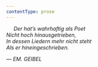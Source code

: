 ```yaml
---
contentType: prose
---
```


     _Der hat’s wahrhaftig als Poet  
Nicht hoch hinausgetrieben,  
In dessen Liedern mehr nicht steht  
Als er hineingeschrieben._

_— EM. GEIBEL_
